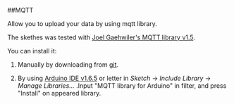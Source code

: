 ##MQTT 

Allow you to upload your data by using mqtt library.

The skethes was tested with [Joel Gaehwiler's MQTT library v1.5](https://github.com/256dpi/arduino-mqtt/releases/tag/v1.5.0).

You can install it:

1. Manually by downloading from [git](https://github.com/256dpi/arduino-mqtt).

2. By using [Arduino IDE v1.6.5](https://www.arduino.cc/en/Main/Software) or letter in *Sketch* -> *Include Library* -> *Manage Libraries...* .Input "MQTT library for Arduino" in filter, and press "Install" on appeared library. 


